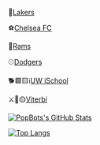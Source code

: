 🏀<a href="https://www.nba.com/lakers/" target="_blank">Lakers</a>

⚽<a href="https://www.chelseafc.com/en" target="_blank">Chelsea FC</a>

🏈<a href="https://www.therams.com/" target="_blank">Rams</a>

⚾<a href="https://www.mlb.com/dodgers" target="_blank">Dodgers</a>


🐕🟪🟨ℹ<a href="https://ischool.uw.edu/" target="_blank">UW iSchool</a>

⚔🔴🟡<a href="https://www.cs.usc.edu/" target="_blank">Viterbi</a>


[![PopBots's GitHub Stats](https://github-readme-stats.vercel.app/api?username=popbot&count_private=true&show_icons=true&theme=panda&hide_rank=false)](https://github.com/anuraghazra/github-readme-stats)

[![Top Langs](https://github-readme-stats.vercel.app/api/top-langs/?username=popbot&theme=panda&langs_count=10)](https://github.com/anuraghazra/github-readme-stats)
